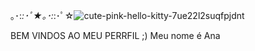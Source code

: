 ｡･:*:･ﾟ★｡･:*:･ﾟ☆![cute-pink-hello-kitty-7ue22l2suqfpjdnt](https://github.com/anacaires2/anacaires2/assets/167827595/db240914-5e8e-48cf-b46d-d4137e4f83d2)

BEM VINDOS AO MEU PERRFIL ;)
Meu nome é Ana
